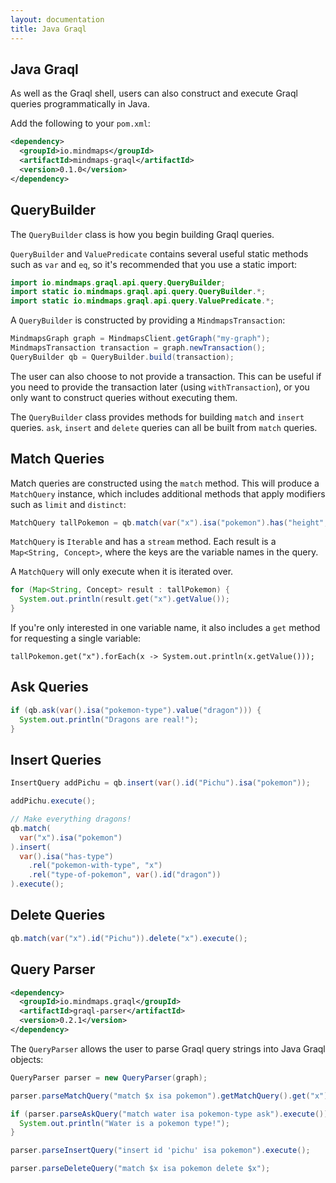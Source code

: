 ```yaml
---
layout: documentation
title: Java Graql
---
```

## Java Graql

As well as the Graql shell, users can also construct and execute Graql queries
programmatically in Java.

Add the following to your `pom.xml`:

```xml
<dependency>
  <groupId>io.mindmaps</groupId>
  <artifactId>mindmaps-graql</artifactId>
  <version>0.1.0</version>
</dependency>
```

## QueryBuilder

The `QueryBuilder` class is how you begin building Graql queries.

`QueryBuilder` and `ValuePredicate` contains several useful static methods such
as `var` and `eq`, so it's recommended that you use a static import:

```java
import io.mindmaps.graql.api.query.QueryBuilder;
import static io.mindmaps.graql.api.query.QueryBuilder.*;
import static io.mindmaps.graql.api.query.ValuePredicate.*;
```

A `QueryBuilder` is constructed by providing a `MindmapsTransaction`:

```java
MindmapsGraph graph = MindmapsClient.getGraph("my-graph");
MindmapsTransaction transaction = graph.newTransaction();
QueryBuilder qb = QueryBuilder.build(transaction);
```

The user can also choose to not provide a transaction. This can be useful if
you need to provide the transaction later (using `withTransaction`), or you
only want to construct queries without executing them.

The `QueryBuilder` class provides methods for building `match` and `insert`
queries. `ask`, `insert` and `delete` queries can all be built from `match`
queries.

## Match Queries

Match queries are constructed using the `match` method. This will produce a
`MatchQuery` instance, which includes additional methods that apply modifiers
such as `limit` and `distinct`:

```java
MatchQuery tallPokemon = qb.match(var("x").isa("pokemon").has("height", gt(10))).limit(50);
```

`MatchQuery` is `Iterable` and has a `stream` method. Each result is a
`Map<String, Concept>`, where the keys are the variable names in the query.

A `MatchQuery` will only execute when it is iterated over.

```java
for (Map<String, Concept> result : tallPokemon) {
  System.out.println(result.get("x").getValue());
}
```

If you're only interested in one variable name, it also includes a `get` method
for requesting a single variable:

```
tallPokemon.get("x").forEach(x -> System.out.println(x.getValue()));
```

## Ask Queries

```java
if (qb.ask(var().isa("pokemon-type").value("dragon"))) {
  System.out.println("Dragons are real!");
}
```

## Insert Queries

```java
InsertQuery addPichu = qb.insert(var().id("Pichu").isa("pokemon"));

addPichu.execute();

// Make everything dragons!
qb.match(
  var("x").isa("pokemon")
).insert(
  var().isa("has-type")
    .rel("pokemon-with-type", "x")
    .rel("type-of-pokemon", var().id("dragon"))
).execute();
```

## Delete Queries

```java
qb.match(var("x").id("Pichu")).delete("x").execute();
```

## Query Parser

```xml
<dependency>
  <groupId>io.mindmaps.graql</groupId>
  <artifactId>graql-parser</artifactId>
  <version>0.2.1</version>
</dependency>
```

The `QueryParser` allows the user to parse Graql query strings into Java Graql
objects:

```java
QueryParser parser = new QueryParser(graph);

parser.parseMatchQuery("match $x isa pokemon").getMatchQuery().get("x").forEach(System.out::println);

if (parser.parseAskQuery("match water isa pokemon-type ask").execute()) {
  System.out.println("Water is a pokemon type!");
}

parser.parseInsertQuery("insert id 'pichu' isa pokemon").execute();

parser.parseDeleteQuery("match $x isa pokemon delete $x");
```
